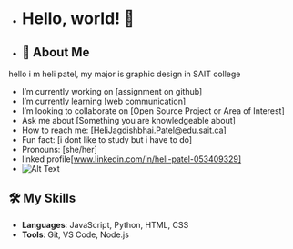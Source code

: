 - # Hello, world! 👋
  
- ## 🚀 About Me
hello i m heli patel, my major is graphic design in SAIT college

- I’m currently working on [assignment on github]
- I’m currently learning [web communication]
- I’m looking to collaborate on [Open Source Project or Area of Interest]
- Ask me about [Something you are knowledgeable about]
- How to reach me: [HeliJagdishbhai.Patel@edu.sait.ca]
- Fun fact: [i dont like to study but i have to do]
- Pronouns: [she/her]
- linked profile[www.linkedin.com/in/heli-patel-053409329]
- ![Alt Text](https://pixabay.com/images/search/dog/)
  

## 🛠️ My Skills
- **Languages**: JavaScript, Python, HTML, CSS
- **Tools**: Git, VS Code, Node.js


<!---
Heli1901/Heli1901 is a ✨ special ✨ repository because its `README.md` (this file) appears on your GitHub profile.
You can click the Preview link to take a look at your changes.
--->

